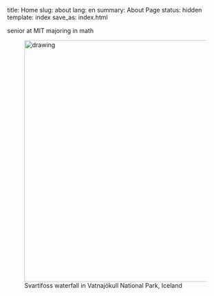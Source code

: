 title: Home
slug: about
lang: en
summary: About Page
status: hidden
template: index
save_as: index.html

<div id="flexIntro">
    <div id = "intro">
    senior at MIT majoring in math
    </p>
    </div>
    <figure>
        <img src="images/profile2.jpeg" alt="drawing" style="width:40em;" id="profilePhoto"/>
        <figcaption>Svartifoss waterfall in Vatnajökull National Park, Iceland</figcaption>
    </figure>
</div>



